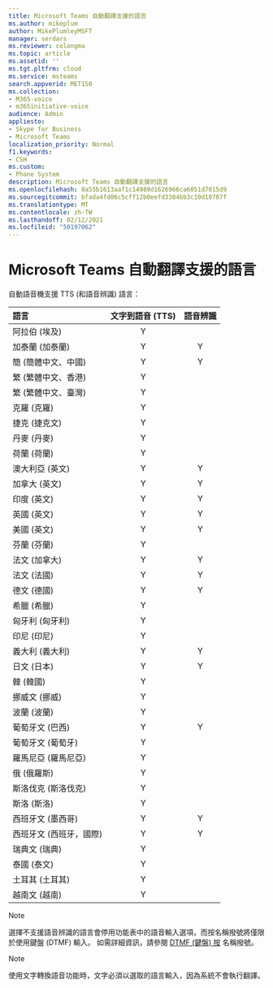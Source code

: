 ```yaml
---
title: Microsoft Teams 自動翻譯支援的語言
ms.author: mikeplum
author: MikePlumleyMSFT
manager: serdars
ms.reviewer: colongma
ms.topic: article
ms.assetid: ''
ms.tgt.pltfrm: cloud
ms.service: msteams
search.appverid: MET150
ms.collection:
- M365-voice
- m365initiative-voice
audience: Admin
appliesto:
- Skype for Business
- Microsoft Teams
localization_priority: Normal
f1.keywords:
- CSH
ms.custom:
- Phone System
description: Microsoft Teams 自動翻譯支援的語言
ms.openlocfilehash: 8a55b1613aaf1c14989d1626966ca6051d7015d9
ms.sourcegitcommit: bfada4fd06c5cff12b0eefd3384bb3c10d10787f
ms.translationtype: MT
ms.contentlocale: zh-TW
ms.lasthandoff: 02/12/2021
ms.locfileid: "50197062"
---
```

# <a name="microsoft-teams-auto-attendant-supported-languages"></a>Microsoft Teams 自動翻譯支援的語言

自動語音機支援 TTS (和語音辨識) 語言：

|語言                                |文字到語音 (TTS)      |語音辨識                     |
|:---------------------------------------|:-----------------------:|:-------------------------------------:|
|阿拉伯 (埃及)                           |Y                        |                                       |
|加泰蘭 (加泰蘭)                        |Y                        |Y                                      |
|簡 (簡體中文、中國)                |Y                        |Y                                      |
|繁 (繁體中文、香港)         |Y                        |                                       |
|繁 (繁體中文、臺灣)            |Y                        |                                       |    
|克羅 (克羅)                       |Y                        |                                       |    
|捷克 (捷克文)                   |Y                        |                                       |    
|丹麥 (丹麥)                         |Y                        |                                       |    
|荷蘭 (荷蘭)                      |Y                        |                                       |    
|澳大利亞 (英文)                      |Y                        |Y                                      |
|加拿大 (英文)                         |Y                        |Y                                      |
|印度 (英文)                          |Y                        |Y                                      |
|英國 (英文)                 |Y                        |Y                                      |
|美國 (英文)                  |Y                        |Y                                      |
|芬蘭 (芬蘭)                        |Y                        |                                       |    
|法文 (加拿大)                          |Y                        |Y                                      |
|法文 (法國)                          |Y                        |Y                                      |
|德文 (德國)                         |Y                        |Y                                      |
|希臘 (希臘)                           |Y                        |                                       |
|匈牙利 (匈牙利)                      |Y                        |                                       |
|印尼 (印尼)                   |Y                        |                                       |
|義大利 (義大利)                          |Y                        |Y                                      |
|日文 (日本)                         |Y                        |Y                                      |
|韓 (韓國)                           |Y                        |                                       |    
|挪威文 (挪威)                |Y                        |                                       |    
|波蘭 (波蘭)                          |Y                        |                                       |    
|葡萄牙文 (巴西)                      |Y                        |Y                                      |
|葡萄牙文 (葡萄牙)                    |Y                        |                                       |    
|羅馬尼亞 (羅馬尼亞)                       |Y                        |                                       |    
|俄 (俄羅斯)                         |Y                        |                                       |    
|斯洛伐克 (斯洛伐克)                        |Y                        |                                       |    
|斯洛 (斯洛)                     |Y                        |                                       |    
|西班牙文 (墨西哥)                         |Y                        |Y                                      |
|西班牙文 (西班牙，國際)           |Y                        |Y                                      |
|瑞典文 (瑞典)                         |Y                        |                                       |    
|泰國 (泰文)                          |Y                        |                                       |    
|土耳其 (土耳其)                         |Y                        |                                       |    
|越南文 (越南)                     |Y                        |                                       |    

> [!NOTE]
> 選擇不支援語音辨識的語言會停用功能表中的語音輸入選項，而按名稱撥號將僅限於使用鍵盤 (DTMF) 輸入。 如需詳細資訊，請參閱 [DTMF (鍵盤) 按](dial-voice-reference.md#dial-by-name---keypad-dtmf-entry) 名稱撥號。

> [!NOTE]
> 使用文字轉換語音功能時，文字必須以選取的語言輸入，因為系統不會執行翻譯。
